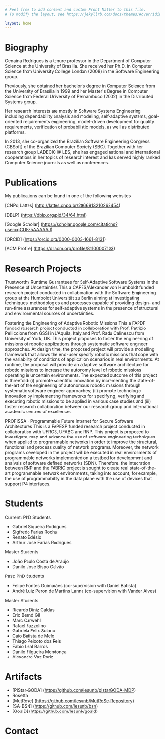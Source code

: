 ```yaml
---
# Feel free to add content and custom Front Matter to this file.
# To modify the layout, see https://jekyllrb.com/docs/themes/#overriding-theme-defaults

layout: home
---
```

# Biography
Genaina Rodrigues is a tenure professor in the Department of Computer Science at the University of Brasilia. She received her Ph.D. in Computer Science from University College London (2008) in the Software Engineering group. 

Previously, she obtained her bachelor's degree in Computer Science from the University of Brasília in 1999 and her Master's Degree in Computer Science from Federal University of Pernambuco (2002) in the Distributed Systems group.

Her research interests are mostly in Software Systems Engineering including dependability analysis and modeling, self-adaptive systems, goal-oriented requirements engineering, model-driven development for quality requirements, verification of probabilistic models, as well as distributed platforms. 

In 2013, she co-organized the Brazilian Software Engineering Congress (CBSoft) of the Brazilian Computer Society (SBC). Together with her research group LADECIC @ LES, she has engaged national and international cooperations in her topics of research interest and has served highly ranked Computer Science journals as well as conferences.


# Publications 
My publications can be found in one of the following websites

[CNPq Lattes] (http://lattes.cnpq.br/2966913210268454)

[DBLP] (https://dblp.org/pid/34/64.html)

[Google Scholar] (https://scholar.google.com/citations?user=qCUFz5AAAAAJ)

[ORCID] (https://orcid.org/0000-0003-1661-8131)

[ACM Profile] (https://dl.acm.org/profile/81100007103)

# Research Projects

Trustworthy Runtime Guarantees for Self-Adaptive Software Systems in the Presence of Uncertainties
This a CAPES/Alexander von Humboldt funded research project conducted in collaboration with the Software Engineering group at the Humboldt Universität zu Berlin aiming at investigating techniques, methodologies and processes capable of providing design- and run-time assurances for self-adaptive systems in the presence of structural and environmental sources of uncertainties.

Fostering the Engineering of Adaptive Robotic Missions
This a FAPDF funded research project conducted in collaboration with Prof. Patrizio Pelliccione from GSSI in L'Aquila, Italy and Prof. Radu Calinescu from University of York, UK. This project proposes to foster the engineering of missions of robotic applications through systematic software engineer approaches. At design time, the proposed project will provide a modelling framework that allows the end-user specify robotic missions that cope with the variability of conditions of application scenarios in real environments. At runtime, the proposal will provide an adaptive software architecture for robotic missions to increase the autonomy level of robotic missions operating in uncertain environments. The expected outcome of this project is threefold: (i) promote scientific innovation by incrementing the state-of-the-art of the engineering of autonomous robotic missions through systematic software engineer approaches; (ii) promote technologic innovation by implementing frameworks for specifying, verifying and executing robotic missions to be applied in various case studies and (iii) foster research collaboration between our research group and international academic centres of excellence.

PROFISSA - Programmable Future Internet for Secure Software Architectures
This is a FAPESP funded research project conducted in collaboration with UFRGS, UFABC and RNP. This project is proposed to investigate, map and advance the use of software engineering techniques when applied to programmable networks in order to improve the structural, functional and process quality of network programs. Moreover, the network programs developed in the project will be executed in real environments of programmable networks implemented on a testbed for development and analysis of software defined networks (SDN). Therefore, the integration between RNP and the FABRIC project is sought to create real state-of-the-art programmable network environments, taking into account, for example, the use of programmability in the data plane with the use of devices that support P4 interfaces.

# Students

Current: 
PhD Students
- Gabriel Siqueira Rodrigues
- Sigfredo Farias Rocha
- Renato Edésio
- Arthur José Farias Rodrigues


Master Students
- João Paulo Costa de Araújo
- Danilo José Bispo Galvão

Past:
PhD Students
- Felipe Pontes Guimarães (co-supervision with Daniel Batista)
- André Luiz Peron de Martins Lanna (co-supervision with Vander Alves)


Master Students
- Ricardo Diniz Caldas
- Eric Bernd Gil
- Marc Carwehl
- Rafael Fazzolino
- Gabriela Felix Solano
- Caio Batista de Melo
- Thiago Peixoto dos Reis
- Fabio Leal Barros
- Danilo Filgueira Mendonça
- Alexandre Vaz Roriz


# Artifacts

- [PiStar-GODA] (https://github.com/lesunb/pistarGODA-MDP)
- Rosetta
- [MutRose] (https://github.com/lesunb/MutRoSe-Repository)
- [SA-BSN] (https://github.com/lesunb/bsn)
- [GoalD] (https://github.com/lesunb/goald)


# Contact
